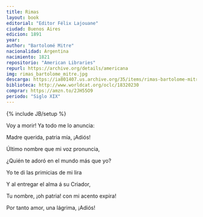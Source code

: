 ```yaml
---
title: Rimas
layout: book
editorial: "Editor Félix Lajouane"
ciudad: Buenos Aires
edicion: 1891
year: 
author: "Bartolomé Mitre"
nacionalidad: Argentina
nacimiento: 1821
repositorio: "American Libraries"
repurl: https://archive.org/details/americana
img: rimas_bartolome_mitre.jpg
descarga: https://ia801407.us.archive.org/35/items/rimas-bartolome-mitre/Rimas%20-%20Bartolom%C3%A9%20Mitre.pdfhttps://ia801407.us.archive.org/35/items/rimas-bartolome-mitre/Rimas%20-%20Bartolom%C3%A9%20Mitre.pdf
biblioteca: http://www.worldcat.org/oclc/18320230
comprar: https://amzn.to/2JH55O9
periodo: "Siglo XIX"
---
```

{% include JB/setup %}

Voy a morir! Ya todo me lo anuncia:
 
Madre querida, patria mía, ¡Adiós!
 
Último nombre que mi voz pronuncia,
 
¿Quién te adoró en el mundo más que yo?
 
Yo te di las primicias de mi lira
 
Y al entregar el alma á su Criador,
 
Tu nombre, ¡oh patria! con mi acento expira!
 
Por tanto amor, una lágrima, ¡Adiós!


